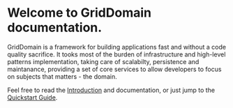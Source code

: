 # Welcome to GridDomain documentation.

  GridDomain is a framework for building applications fast and without a code quality sacrifice. It tooks most of the burden of infrastructure and high-level patterns implementation, taking care of scalabilty, persistence and maintanance, providing a set of core services to allow developers to focus on subjects that matters - the domain.  

  Feel free to read the [Introduction](xref:introduction) and documentation, or just jump to the [Quickstart Guide](xref:quickstart). 
